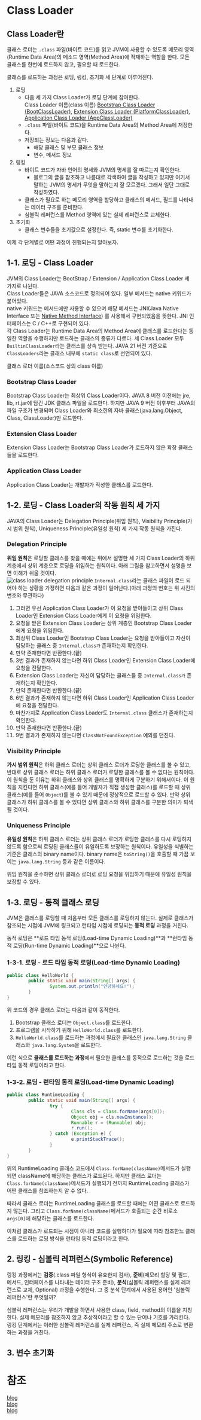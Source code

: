 # Class Loader
## Class Loader란
클래스 로더는 `.class` 파일(바이트 코드)를 읽고 JVM이 사용할 수 있도록 
메모리 영역(Runtime Data Area)의 메소드 영역(Method Area)에 적재하는 역할을 한다.
모든 클래스를 한번에 로드하지 않고, 필요할 때 로드한다.

클래스를 로드하는 과정은 로딩, 링킹, 초기화 세 단계로 이루어진다.

1. 로딩
    - 다음 세 가지 Class Loader가 로딩 단계에 참여한다.<br>
    Class Loader 이름(class 이름)
    [Bootstrap Class Loader (BootClassLoader)](#Bootstrap-Class-Loader),
      [Extension Class Loader (PlatformClassLoader)](#Extension-Class-Loader),
      [Application Class Loader (AppClassLoader)](#Application-Class-Loader)
    - `.class` 파일(바이트 코드)을 Runtime Data Area의 Method Area에 저장한다.
    - 저장되는 정보는 다음과 같다.
        - 해당 클래스 및 부모 클래스 정보
        - 변수, 메서드 정보
2. 링킹
    - 바이트 코드가 자바 언어의 명세와 JVM의 명세를 잘 따르는지 확인한다.
        - 블로그의 글을 참조하고 나름대로 각색하여 글을 작성하고 있지만 여기서 말하는 JVM의 명세가 무엇을 말하는지
        잘 모르겠다. 그래서 일단 그대로 작성하였다.
    - 클래스가 필요로 하는 메모리 영역을 할당하고 클래스의 메서드, 필드를 나타내는 데이터 구조를 준비한다.
    - 심볼릭 레퍼런스를 Method 영역에 있는 실제 레퍼런스로 교체한다.
3. 초기화
    - 클래스 변수들을 초기값으로 설정한다. 즉, static 변수를 초기화한다.

이제 각 단계별로 어떤 과정이 진행되는지 알아보자.
## 1-1. 로딩 - Class Loader
JVM의 Class Loader는 BootStrap / Extension / Application Class Loader 세 가지로 나뉜다.<br>
Class Loader들은 JAVA 소스코드로 정의되어 있다. 일부 메서드는 native 키워드가 붙어있다. <br>
native 키워드는 메서드에만 사용할 수 있으며 해당 메서드는 JNI(Java Native Interface 또는 [Native Method Interface](./Native-Method-Interface.md)) 를 사용해서 구현되었음을 뜻한다.
JNI 인터페이스는 C / C++로 구현되어 있다.  
각 Class Loader는 Runtime Data Area의 Method Area에 클래스를 로드한다는 동일한 역할을 수행하지만 로드하는 클래스의 종류가 다르다.
세 Class Loader 모두 `BuiltinClassLoader`라는 클래스를 상속 받는다.
JAVA 21 버전 기준으로 `ClassLoaders`라는 클래스 내부에 `static class`로 선언되어 있다.

클래스 로더 이름(소스코드 상의 class 이름)

### Bootstrap Class Loader
Bootstrap Class Loader는 최상위 Class Loader이다. JAVA 8 버전 이전에는 jre, lib, rt.jar에 담긴 JDK 클래스 파일을 로드한다.
하지만 JAVA 9 버전 이후부터 JAVA의 파일 구조가 변경되며 Class Loader와 최소한의 자바 클래스(java.lang.Object, Class, ClassLoader)만 로드한다.

### Extension Class Loader
Extension Class Loader는 Bootstrap Class Loader가 로드하지 않은 확장 클래스들을 로드한다.

### Application Class Loader
Application Class Loader는 개발자가 작성한 클래스를 로드한다.

## 1-2. 로딩 - Class Loader의 작동 원칙 세 가지

JAVA의 Class Loader는 Delegation Principle(위임 원칙), Visibility Principle(가시 범위 원칙), 
Uniqueness Principle(유일성 원칙) 세 가지 작동 원칙을 가진다.

### Delegation Principle
**위임 원칙**은 로딩할 클래스를 찾을 때에는 위에서 설명한 세 가지 Class Loader의 하위 계층에서 상위 계층으로 로딩을 위임하는 원칙이다.
아래 그림을 참고하면서 설명을 보면 이해가 쉬울 것이다.<br> 
![class loader delegation principle](../image/class-loader-delegation-principle.png)
`Internal.class`라는 클래스 파일이 로드 되어야 하는 상황을 가정하면 다음과 같은 과정이 일어난다.(아래 과정의 번호는 위 사진의 번호와 무관하다)
1. 그러면 우선 Application Class Loader가 이 요청을 받아들이고 상위 Class Loader인 Extension Class Loader에게 이 요청을 위임한다.<br>
2. 요청을 받은 Extension Class Loader는 상위 계층인 Bootstrap Class Loader에게 요청을 위임한다.<br>
3. 최상위 Class Loader인 Bootstrap Class Loader는 요청을 받아들이고 자신이 담당하는 클래스 중 `Internal.class가` 존재하는지 확인한다.
4. 만약 존재한다면 반환한다.(끝)
5. 3번 결과가 존재하지 않는다면 하위 Class Loader인 Extension Class Loader에 요청을 전달한다.
6. Extension Class Loader는 자신이 담당하는 클래스들 중 `Internal.class가` 존재하는지 확인한다.
7. 만약 존재한다면 반환한다.(끝)
8. 6번 결과가 존재하지 않는다면 하위 Class Loader인 Application Class Loader에 요청을 전달한다.
9. 마찬가지로 Application Class Loader도 `Internal.class` 클래스가 존재하는지 확인한다.
10. 만약 존재한다면 반환한다.(끝)
11. 9번 결과가 존재하지 않는다면 `ClassNotFoundException` 예외를 던진다.

### Visibility Principle
**가시 범위 원칙**은 하위 클래스 로더는 상위 클래스 로더가 로딩한 클래스를 볼 수 있고, 
반대로 상위 클래스 로더는 하위 클래스 로더가 로딩한 클래스를 볼 수 없다는 원칙이다.<br>
이 원칙을 둔 이유는 하위 클래스와 상위 클래스를 명확하게 구분하기 위해서이다.
이 원칙을 지킨다면 하위 클래스(예를 들어 개발자가 직접 생성한 클래스)를 로드할 때 상위 클래스(예를 들어 `Object`)를
볼 수 있기 때문에 정상적으로 로드할 수 있다. 만약 상위 클래스가 하위 클래스를 볼 수 있다면 상위 클래스와 하위 클래스를
구분한 의미가 퇴색될 것이다.

### Uniqueness Principle
**유일성 원칙**은 하위 클래스 로더는 상위 클래스 로더가 로딩한 클래스를 다시 로딩하지 않도록 함으로써
로딩된 클래스들이 유일하도록 보장하는 원칙이다. 유일성을 식별하는 기준은 클래스의 binary name이다.
binary name은 `toString()`을 호출할 때 가끔 보이는 `java.lang.String` 등과 같은 이름이다.

위임 원칙을 준수하면 상위 클래스 로더로 로딩 요청을 위임하기 때문에 유일성 원칙을 보장할 수 있다.

## 1-3. 로딩 - 동적 클래스 로딩
JVM은 클래스를 로딩할 때 처음부터 모든 클래스를 로딩하지 않는다.
실제로 클래스가 참조되는 시점에 JVM에 링크되고 런타임 시점에 로딩되는 **동적 로딩** 과정을 거친다.

동적 로딩은 **로드 타임 동적 로딩(Load-time Dynamic Loading)**과 **런타임 동적 로딩(Run-time Dynamic Loading)**으로 나뉜다.

### 1-3-1. 로딩 - 로드 타임 동적 로딩(Load-time Dynamic Loading)
```java
public class HelloWorld { 
        public static void main(String[] args) { 
                System.out.println("안녕하세요!"); 
        } 
}
```
위 코드의 경우 클래스 로더는 다음과 같이 동작한다.
1. Bootstrap 클래스 로더는 `Object.class`를 로드한다.
2. 프로그램을 시작하기 위해 `HelloWorld.class`를 로드한다.
3. `HelloWorld.class`를 로드하는 과정에서 필요한 클래스인 `java.lang.String` 클래스와 `java.lang.System`을 로드한다.

이런 식으로 **클래스를 로드하는 과정**에서 필요한 클래스를 동적으로 로드하는 것을 로드 타임 동적 로딩이라고 한다.

### 1-3-2. 로딩 - 런타임 동적 로딩(Load-time Dynamic Loading)
```java
public class RuntimeLoading { 
        public static void main(String[] args) { 
                try { 
                        Class cls = Class.forName(args[0]); 
                        Object obj = cls.newInstance(); 
                        Runnable r = (Runnable) obj; 
                        r.run(); 
                } catch (Exception e) {
                        e.printStackTrace();
                }
        }
}
```
위의 RuntimeLoading 클래스 코드에서 `Class.forName(className)`메서드가 실행되면 className에 해당하는 클래스가 로드된다.
하지만 클래스 로더는 `Class.forName(className)`메서드가 실행되기 전까지 RuntimeLoading 클래스가 어떤 클래스를 참조하는지 알 수 없다.

따라서 클래스 로더는 RuntimeLoading 클래스를 로드할 때에는 어떤 클래스로 로드하지 않는다.
그리고 `Class.forName(className)`메서드가 호출되는 순간 비로소 `args[0]`에 해당하는 클래스를 로드한다.

이처럼 클래스가 로드되는 시점이 아니라 코드를 실행하다가 필요에 따라 참조한느 클래스를 로드하는 로딩 방식을 런타임 동적 로딩이라고 한다.

## 2. 링킹 - 심볼릭 레퍼런스(Symbolic Reference)
링킹 과정에서는 **검증**(.class 파일 형식이 유효한지 검사), **준비**(메모리 할당 및 필드, 메서드, 인터페이스를 나타내는 데이터 구조 준비),
**분석**(심볼릭 레퍼런스를 실제 레퍼런스로 교체, Optional) 과정을 수행한다. 그 중 분석 단계에서 사용된 용어인 '심볼릭 레퍼런스'란 무엇일까?

심볼릭 레퍼런스는 우리가 개발을 하면서 사용한 class, field, method의 이름을 지칭한다. 
실제 메모리를 참조하지 않고 추상적이라고 할 수 있는 단어나 기호를 가리킨다. 
링킹 단계에서는 이러한 심볼릭 레퍼런스를 실제 레퍼런스, 즉 실제 메모리 주소로 변환하는 과정을 거친다.

## 3. 변수 초기화


# 참조
[blog](https://steady-coding.tistory.com/593)</br>
[blog](https://beststar-1.tistory.com/13)</br>
[blog](https://homoefficio.github.io/2018/10/13/Java-%ED%81%B4%EB%9E%98%EC%8A%A4%EB%A1%9C%EB%8D%94-%ED%9B%91%EC%96%B4%EB%B3%B4%EA%B8%B0/)
